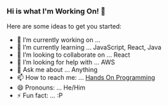 ### Hi is what I'm Working On! 👋

Here are some ideas to get you started:

- 🔭 I’m currently working on ... 
- 🌱 I’m currently learning ... JavaScript, React, Java
- 👯 I’m looking to collaborate on ... React
- 🤔 I’m looking for help with ... AWS
- 💬 Ask me about ... Anything
- 📫 How to reach me: ... [Hands On Programming](https://www.handsonprogramming.io)
- 😄 Pronouns: ... He/Him
- ⚡ Fun fact: ... :P
